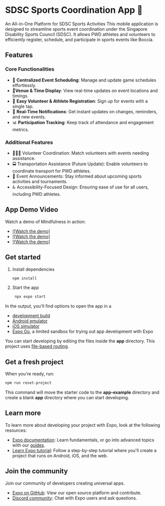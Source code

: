 # SDSC Sports Coordination App 👋

An All-in-One Platform for SDSC Sports Activities
This mobile application is designed to streamline sports event coordination under the Singapore Disability Sports Council (SDSC). It allows PWD athletes and volunteers to efficiently register, schedule, and participate in sports events like Boccia.

## Features

### Core Functionalities

- 📅 **Centralized Event Scheduling**: Manage and update game schedules effortlessly.
- 📍**Venue & Time Display**: View real-time updates on event locations and timings.
- 📝 **Easy Volunteer & Athlete Registration**: Sign up for events with a single tap.
- 🔔 **Real-Time Notifications**: Get instant updates on changes, reminders, and new events.
- 📊 **Participation Tracking**: Keep track of attendance and engagement metrics.

### Additional Features

- 🧑‍🤝‍🧑 Volunteer Coordination: Match volunteers with events needing assistance.
- 🚍 Transportation Assistance (Future Update): Enable volunteers to coordinate transport for PWD athletes.
- 📢 Event Announcements: Stay informed about upcoming sports activities and tournaments.
- ♿ Accessibility-Focused Design: Ensuring ease of use for all users, including PWD athletes.




## App Demo Video

Watch a demo of Mindfulness in action:

- [![Watch the demo]](https://github.com/harshitajain06/SDSC_Smart_App/blob/master/assets/videos/SDSCVideo1.mp4)
- [![Watch the demo]](https://github.com/harshitajain06/SDSC_Smart_App/blob/master/assets/videos/SDSCVideo2.mp4)
- [![Watch the demo]](https://github.com/harshitajain06/SDSC_Smart_App/blob/master/assets/videos/SDSCVideo3.mp4)


## Get started

1. Install dependencies

   ```bash
   npm install
   ```

2. Start the app

   ```bash
    npx expo start
   ```

In the output, you'll find options to open the app in a

- [development build](https://docs.expo.dev/develop/development-builds/introduction/)
- [Android emulator](https://docs.expo.dev/workflow/android-studio-emulator/)
- [iOS simulator](https://docs.expo.dev/workflow/ios-simulator/)
- [Expo Go](https://expo.dev/go), a limited sandbox for trying out app development with Expo

You can start developing by editing the files inside the **app** directory. This project uses [file-based routing](https://docs.expo.dev/router/introduction).

## Get a fresh project

When you're ready, run:

```bash
npm run reset-project
```

This command will move the starter code to the **app-example** directory and create a blank **app** directory where you can start developing.

## Learn more

To learn more about developing your project with Expo, look at the following resources:

- [Expo documentation](https://docs.expo.dev/): Learn fundamentals, or go into advanced topics with our [guides](https://docs.expo.dev/guides).
- [Learn Expo tutorial](https://docs.expo.dev/tutorial/introduction/): Follow a step-by-step tutorial where you'll create a project that runs on Android, iOS, and the web.

## Join the community

Join our community of developers creating universal apps.

- [Expo on GitHub](https://github.com/expo/expo): View our open source platform and contribute.
- [Discord community](https://chat.expo.dev): Chat with Expo users and ask questions.

